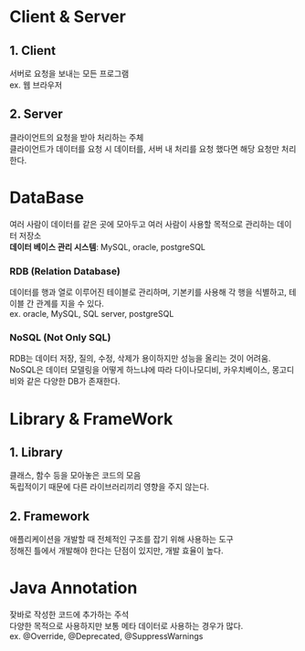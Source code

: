 # Client & Server
## 1. Client
서버로 요청을 보내는 모든 프로그램  
ex. 웹 브라우저

## 2. Server
클라이언트의 요청을 받아 처리하는 주체  
클라이언트가 데이터를 요청 시 데이터를, 서버 내 처리를 요청 했다면 해당 요청만 처리한다.

# DataBase
여러 사람이 데이터를 같은 곳에 모아두고 여러 사람이 사용할 목적으로 관리하는 데이터 저장소  
**데이터 베이스 관리 시스템**: MySQL, oracle, postgreSQL  

### RDB (Relation Database)
데이터를 행과 열로 이루어진 테이블로 관리하며, 기본키를 사용해 각 행을 식별하고, 테이블 간 관계를 지을 수 있다.  
ex. oracle, MySQL, SQL server, postgreSQL

### NoSQL (Not Only SQL)
RDB는 데이터 저장, 질의, 수정, 삭제가 용이하지만 성능을 올리는 것이 어려움.  
NoSQL은 데이터 모델링을 어떻게 하느냐에 따라 다이나모디비, 카우치베이스, 몽고디비와 같은 다양한 DB가 존재한다.

# Library & FrameWork
## 1. Library
클래스, 함수 등을 모아놓은 코드의 모음  
독립적이기 때문에 다른 라이브러리끼리 영향을 주지 않는다.

## 2. Framework
애플리케이션을 개발할 때 전체적인 구조를 잡기 위해 사용하는 도구  
정해진 틀에서 개발해야 한다는 단점이 있지만, 개발 효율이 높다.

# Java Annotation
잦바로 작성한 코드에 추가하는 주석  
다양한 목적으로 사용하지만 보통 메타 데이터로 사용하는 경우가 많다.  
ex. @Override, @Deprecated, @SuppressWarnings
